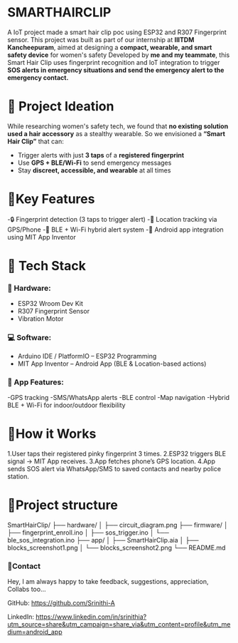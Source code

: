 # SMARTHAIRCLIP
A IoT project made a smart hair clip poc using ESP32 and R307 Fingerprint sensor.
This project was built as part of our internship at **IIITDM Kancheepuram**, aimed at designing a **compact, wearable, and smart safety device** for women's safety Developed by **me and my teammate**, this Smart Hair Clip uses fingerprint recognition and IoT integration to trigger **SOS alerts in emergency situations and send the emergency alert to the emergency contact.**

# 📌 Project Ideation

While researching women's safety tech, we found that **no existing solution used a hair accessory** as a stealthy wearable. So we envisioned a **“Smart Hair Clip”** that can:
- Trigger alerts with just **3 taps** of a **registered fingerprint**
- Use **GPS + BLE/Wi-Fi** to send emergency messages
- Stay **discreet, accessible, and wearable** at all times
  
# 📌Key Features
-🔒 Fingerprint detection (3 taps to trigger alert)
-📍 Location tracking via GPS/Phone
-📡 BLE + Wi-Fi hybrid alert system
-📱 Android app integration using MIT App Inventor
  
  # 📌 Tech Stack

### 🔧 Hardware:
- ESP32 Wroom Dev Kit  
- R307 Fingerprint Sensor  
- Vibration Motor   

### 💻 Software:
- Arduino IDE / PlatformIO – ESP32 Programming  
- MIT App Inventor – Android App (BLE & Location-based actions)

 ### 📱 App Features:

-GPS tracking
-SMS/WhatsApp alerts
-BLE control
-Map navigation
-Hybrid BLE + Wi-Fi for indoor/outdoor flexibility

# 📌How it Works
1.User taps their registered pinky fingerprint 3 times.
2.ESP32 triggers BLE signal → MIT App receives.
3.App fetches phone’s GPS location.
4.App sends SOS alert via WhatsApp/SMS to saved contacts and nearby police station.

# 📌Project structure
SmartHairClip/
├── hardware/
│ ├── circuit_diagram.png
├── firmware/
│ ├── fingerprint_enroll.ino
│ ├── sos_trigger.ino
│ └── ble_sos_integration.ino
├── app/
│ ├── SmartHairClip.aia
│ ├── blocks_screenshot1.png
│ └── blocks_screenshot2.png
└── README.md
### 📌Contact
Hey, I am always happy to take feedback, suggestions, appreciation, Collabs too...

GitHub: https://github.com/Srinithi-A

LinkedIn: https://www.linkedin.com/in/srinithia?utm_source=share&utm_campaign=share_via&utm_content=profile&utm_medium=android_app
